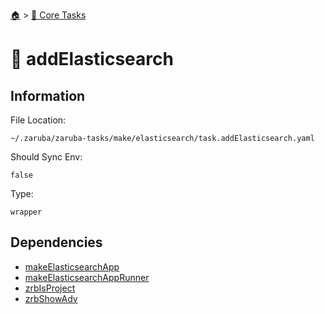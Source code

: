<!--startTocHeader-->
[🏠](../README.md) > [🥝 Core Tasks](README.md)
# 🍜 addElasticsearch
<!--endTocHeader-->

## Information

File Location:

    ~/.zaruba/zaruba-tasks/make/elasticsearch/task.addElasticsearch.yaml

Should Sync Env:

    false

Type:

    wrapper


## Dependencies

* [makeElasticsearchApp](make-elasticsearch-app.md)
* [makeElasticsearchAppRunner](make-elasticsearch-app-runner.md)
* [zrbIsProject](zrb-is-project.md)
* [zrbShowAdv](zrb-show-adv.md)
<!--startTocSubtopic-->

<!--endTocSubtopic-->